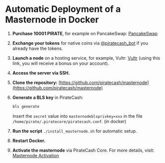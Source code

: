 # Automatic Deployment of a Masternode in Docker

1. **Purchase 10001 PIRATE**, for example on PancakeSwap: [PancakeSwap](https://pancakeswap.finance/swap?inputCurrency=0x55d398326f99059fF775485246999027B3197955&outputCurrency=0xaFCC12e4040615E7Afe9fb4330eB3D9120acAC05)

2. **Exchange your tokens** for native coins via [@piratecash_bot](https://t.me/piratecash_bot) if you already have the tokens.

3. **Launch a node** on a hosting service, for example, Vultr: [Vultr](https://m.do.co/c/043f3ef15305) (using this link, you will receive a bonus on your account).

4. **Access the server via SSH.**

5. **Clone the repository:** [https://github.com/piratecash/masternode](https://github.com/piratecash/masternode)

6. **Generate a BLS key** in PirateCash:
    ```bash
    bls generate
    ```
    Insert the `secret` value into `masternodeblsprivkey=xxx` in the file `/home/pirate/.piratecore/piratecash.conf`. (in docker)

7. **Run the script** `./install_masternode.sh` for automatic setup.

8. **Restart Docker.**

9. **Activate the masternode** via PirateCash Core. For more details, visit: [Masternode Activation](https://p.cash/en/site/masternode)

